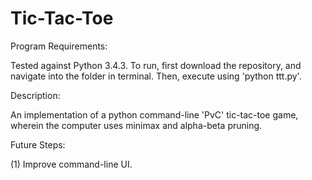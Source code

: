 # Tic-Tac-Toe

Program Requirements:

Tested against Python 3.4.3. To run, first download the repository, and navigate into the folder in terminal. Then, execute using 'python ttt.py'.

Description:

An implementation of a python command-line 'PvC' tic-tac-toe game, wherein the computer uses minimax and alpha-beta pruning.

Future Steps:

(1) Improve command-line UI.
